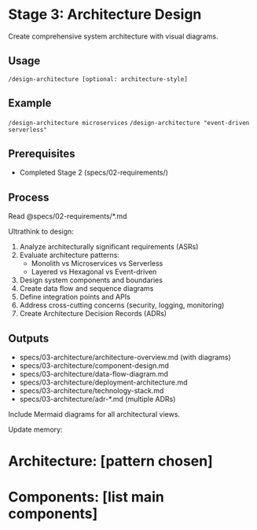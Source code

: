 # Stage 3: Architecture Design
Create comprehensive system architecture with visual diagrams.

## Usage
`/design-architecture [optional: architecture-style]`

## Example
`/design-architecture microservices`
`/design-architecture "event-driven serverless"`

## Prerequisites
- Completed Stage 2 (specs/02-requirements/)

## Process
Read @specs/02-requirements/*.md

Ultrathink to design:
1. Analyze architecturally significant requirements (ASRs)
2. Evaluate architecture patterns:
   - Monolith vs Microservices vs Serverless
   - Layered vs Hexagonal vs Event-driven
3. Design system components and boundaries
4. Create data flow and sequence diagrams
5. Define integration points and APIs
6. Address cross-cutting concerns (security, logging, monitoring)
7. Create Architecture Decision Records (ADRs)

## Outputs
- specs/03-architecture/architecture-overview.md (with diagrams)
- specs/03-architecture/component-design.md
- specs/03-architecture/data-flow-diagram.md
- specs/03-architecture/deployment-architecture.md
- specs/03-architecture/technology-stack.md
- specs/03-architecture/adr-*.md (multiple ADRs)

Include Mermaid diagrams for all architectural views.

Update memory:
# Architecture: [pattern chosen]
# Components: [list main components]